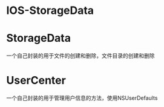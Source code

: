IOS-StorageData
===============

StorageData
===============
一个自己封装的用于文件的创建和删除，文件目录的创建和删除

UserCenter
===============
一个自己封装的用于管理用户信息的方法，使用NSUserDefaults
